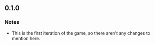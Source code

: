 0.1.0
-----

### Notes
* This is the first iteration of the game, so there aren't any changes to mention here.
